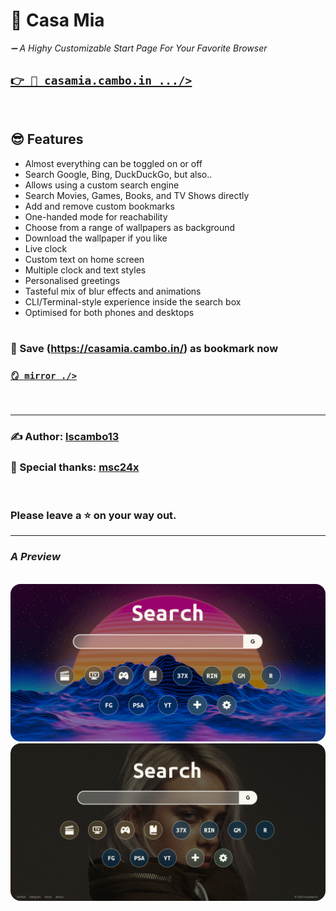 # **🏡 Casa Mia** 
_➖ A Highy Customizable Start Page For Your Favorite Browser_

<!-- ## [`Click here to visit ./> `](https://lscambo13.github.io/casamia/) -->
## [`👉 🔗 casamia.cambo.in .../>`](https://casamia.cambo.in/)

<br>

## **😎 Features**

-   Almost everything can be toggled on or off <br>
-   Search Google, Bing, DuckDuckGo, but also.. <br>
-   Allows using a custom search engine <br>
-   Search Movies, Games, Books, and TV Shows directly <br>
-   Add and remove custom bookmarks <br>
-   One-handed mode for reachability<br>
-   Choose from a range of wallpapers as background <br>
-   Download the wallpaper if you like <br>
-   Live clock <br>
-   Custom text on home screen <br>
-   Multiple clock and text styles <br>
-   Personalised greetings <br>
-   Tasteful mix of blur effects and animations <br>
-   CLI/Terminal-style experience inside the search box <br>
-   Optimised for both phones and desktops <br>
    <br>

### **🔖 Save (https://casamia.cambo.in/) as bookmark now**
### [`🪞 mirror ./>`](https://lscambo13.github.io/casamia/)


<br>

---

### **✍️ Author:** [lscambo13](https://github.com/lscambo13)

### **🙏 Special thanks:** [msc24x](https://github.com/msc24x)

<br>

### **Please leave a ⭐ on your way out.**

---

### _A Preview_

<br>
<img src="https://github.com/lscambo13/casamia/raw/main/screenshots/casa-mia-banner-1.jpg" alt="Looks" style="border-radius:16px;"/> <img src="https://github.com/lscambo13/casamia/raw/main/screenshots/casa-mia-banner-2.jpg" alt="Customised Look" style="border-radius:16px;"/>
